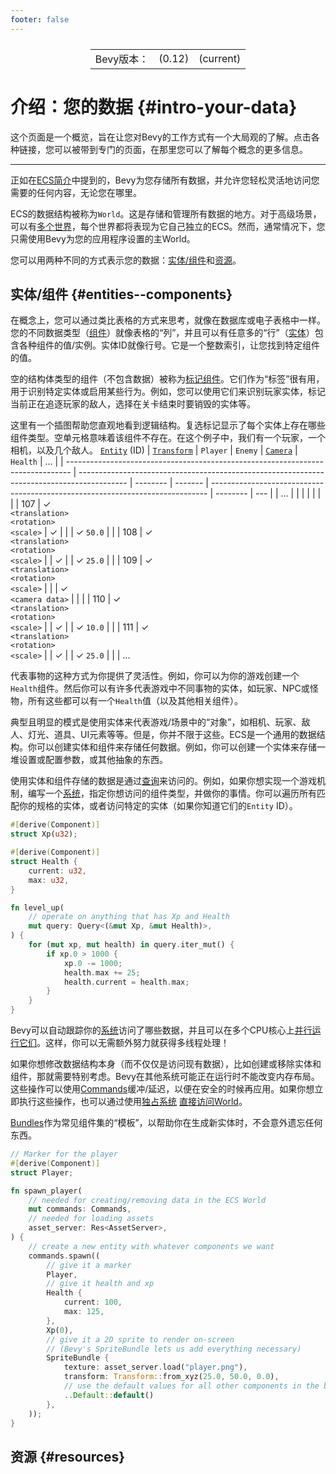 ```yaml
---
footer: false
---
```

<table style="display:flex;justify-content:center">
  <tr>
    <td>Bevy版本：</td>
    <td>(0.12)</td>
    <td>(current)</td>
  </tr>
</table>

# 介绍：您的数据 {#intro-your-data}
这个页面是一个概览，旨在让您对Bevy的工作方式有一个大局观的了解。点击各种链接，您可以被带到专门的页面，在那里您可以了解每个概念的更多信息。

----

正如在[ECS简介](/guide/14.programming/14.1ecs-intro)中提到的，Bevy为您存储所有数据，并允许您轻松灵活地访问您需要的任何内容，无论您在哪里。

ECS的数据结构被称为`World`。这是存储和管理所有数据的地方。对于高级场景，可以有[多个世界](/guide/14.programming/14.5intro-data#entities--components)，每个世界都将表现为它自己独立的ECS。然而，通常情况下，您只需使用Bevy为您的应用程序设置的主World。

您可以用两种不同的方式表示您的数据：[实体/组件](#entities--components)和[资源](#resources)。

## 实体/组件 {#entities--components}
在概念上，您可以通过类比表格的方式来思考，就像在数据库或电子表格中一样。您的不同数据类型（[组件](/guide/14.programming/14.7ec#components)）就像表格的“列”，并且可以有任意多的“行”（[实体](/guide/14.programming/14.7ec#entities)）包含各种组件的值/实例。实体ID就像行号。它是一个整数索引，让您找到特定组件的值。

空的结构体类型的组件（不包含数据）被称为[标记组件](/guide/14.programming/14.7ec#components)。它们作为“标签”很有用，用于识别特定实体或启用某些行为。例如，您可以使用它们来识别玩家实体，标记当前正在追逐玩家的敌人，选择在关卡结束时要销毁的实体等。

这里有一个插图帮助您直观地看到逻辑结构。复选标记显示了每个实体上存在哪些组件类型。空单元格意味着该组件不存在。在这个例子中，我们有一个玩家，一个相机，以及几个敌人。
[`Entity`](https://docs.rs/bevy/0.12.0/bevy/ecs/entity/struct.Entity.html) (ID) | [`Transform`](https://docs.rs/bevy/0.12.0/bevy/transform/components/struct.Transform.html) | `Player` | `Enemy` | [`Camera`](https://docs.rs/bevy/0.12.0/bevy/render/camera/struct.Camera.html) | `Health` | ... |
| ------------------------------------------------------------------------------- | ------------------------------------------------------------------------------------------ | -------- | ------- | ----------------------------------------------------------------------------- | -------- | --- |
| ...                                                                             |                                                                                            |          |         |                                                                               |          |     |
| 107                                                                             | ✓ <br>`<translation>`<br>`<rotation>`<br>`<scale>`                                                   | ✓        |         |                                                                               | ✓ `50.0` |     |
| 108                                                                             | ✓ <br>`<translation>`<br>`<rotation>`<br>`<scale>`                                                   |          | ✓       |                                                                               | ✓ `25.0` |     |
| 109                                                                             | ✓ <br>`<translation>`<br>`<rotation>`<br>`<scale>`                                                   |          |         | ✓ <br>`<camera data>`                                                             |          |     |
| 110                                                                             | ✓ <br>`<translation>`<br>`<rotation>`<br>`<scale>`                                                   |          | ✓       |                                                                               | ✓ `10.0` |     |
| 111                                                                             | ✓ <br>`<translation>`<br>`<rotation>`<br>`<scale>`                                                   |          | ✓       |                                                                               | ✓ `25.0` |     |
| ...

代表事物的这种方式为你提供了灵活性。例如，你可以为你的游戏创建一个`Health`组件。然后你可以有许多代表游戏中不同事物的实体，如玩家、NPC或怪物，所有这些都可以有一个`Health`值（以及其他相关组件）。

典型且明显的模式是使用实体来代表游戏/场景中的“对象”，如相机、玩家、敌人、灯光、道具、UI元素等等。但是，你并不限于这些。ECS是一个通用的数据结构。你可以创建实体和组件来存储任何数据。例如，你可以创建一个实体来存储一堆设置或配置参数，或其他抽象的东西。

使用实体和组件存储的数据是通过[查询](/guide/14.programming/14.9queries)来访问的。例如，如果你想实现一个游戏机制，编写一个[系统](/guide/14.programming/14.5systems)，指定你想访问的组件类型，并做你的事情。你可以遍历所有匹配你的规格的实体，或者访问特定的实体（如果你知道它们的`Entity` ID）。

```rust
#[derive(Component)]
struct Xp(u32);

#[derive(Component)]
struct Health {
    current: u32,
    max: u32,
}

fn level_up(
    // operate on anything that has Xp and Health
    mut query: Query<(&mut Xp, &mut Health)>,
) {
    for (mut xp, mut health) in query.iter_mut() {
        if xp.0 > 1000 {
            xp.0 -= 1000;
            health.max += 25;
            health.current = health.max;
        }
    }
}
```
Bevy可以自动跟踪你的[系统](/src/guide/14.programming/14.5systems)访问了哪些数据，并且可以在多个CPU核心上[并行运行它们](/guide/14.programming/14.16system-order)。这样，你可以无需额外努力就获得多线程处理！

如果你想修改数据结构本身（而不仅仅是访问现有数据），比如创建或移除实体和组件，那就需要特别考虑。Bevy在其他系统可能正在运行时不能改变内存布局。这些操作可以使用[Commands](/guide/14.programming/14.10commands)缓冲/延迟，以便在安全的时候再应用。如果你想立即执行这些操作，也可以通过使用[独占系统](/guide/14.programming/14.13exclusive) [直接访问World](/guide/14.programming/14.14world)。

[Bundles](/guide/14.programming/14.8bundle)作为常见组件集的“模板”，以帮助你在生成新实体时，不会意外遗忘任何东西。

```rust
// Marker for the player
#[derive(Component)]
struct Player;

fn spawn_player(
    // needed for creating/removing data in the ECS World
    mut commands: Commands,
    // needed for loading assets
    asset_server: Res<AssetServer>,
) {
    // create a new entity with whatever components we want
    commands.spawn((
        // give it a marker
        Player,
        // give it health and xp
        Health {
            current: 100,
            max: 125,
        },
        Xp(0),
        // give it a 2D sprite to render on-screen
        // (Bevy's SpriteBundle lets us add everything necessary)
        SpriteBundle {
            texture: asset_server.load("player.png"),
            transform: Transform::from_xyz(25.0, 50.0, 0.0),
            // use the default values for all other components in the bundle
            ..Default::default()
        },
    ));
}
```

## 资源 {#resources}